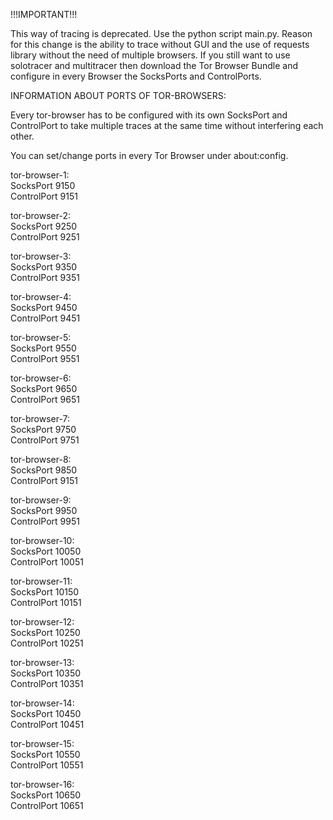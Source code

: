 !!!IMPORTANT!!!

This way of tracing is deprecated. Use the python script main.py. Reason for this change is the ability to trace without GUI and the use of requests library without the need of multiple browsers.
If you still want to use solotracer and multitracer then download the Tor Browser Bundle and configure in every Browser the SocksPorts and ControlPorts.

INFORMATION ABOUT PORTS OF TOR-BROWSERS:

Every tor-browser has to be configured with its own SocksPort and ControlPort to take multiple traces at the same time without interfering each other.

You can set/change ports in every Tor Browser under about:config.

tor-browser-1:\
SocksPort	9150 \
ControlPort	9151

tor-browser-2:\
SocksPort	9250\
ControlPort	9251

tor-browser-3:\
SocksPort	9350\
ControlPort	9351

tor-browser-4:\
SocksPort	9450\
ControlPort	9451

tor-browser-5:\
SocksPort	9550\
ControlPort	9551

tor-browser-6:\
SocksPort	9650\
ControlPort	9651

tor-browser-7:\
SocksPort	9750\
ControlPort	9751

tor-browser-8:\
SocksPort	9850\
ControlPort	9151

tor-browser-9:\
SocksPort	9950\
ControlPort	9951

tor-browser-10:\
SocksPort	10050\
ControlPort	10051

tor-browser-11:\
SocksPort	10150\
ControlPort	10151

tor-browser-12:\
SocksPort	10250\
ControlPort	10251

tor-browser-13:\
SocksPort	10350\
ControlPort	10351

tor-browser-14:\
SocksPort	10450\
ControlPort	10451

tor-browser-15:\
SocksPort	10550\
ControlPort	10551

tor-browser-16:\
SocksPort	10650\
ControlPort	10651
